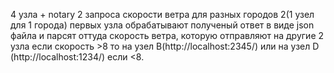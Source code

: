 4 узла + notary
2 запроса скорости ветра для разных городов
2(1 узел для 1 города) первых узла обрабатывают полученый ответ в виде json файла и парсят оттуда скорость ветра, которую отправляют на другие 2 узла
если скорость >8 то на узел B(http://localhost:2345/) или на узел D (http://localhost:1234/) если <8.
